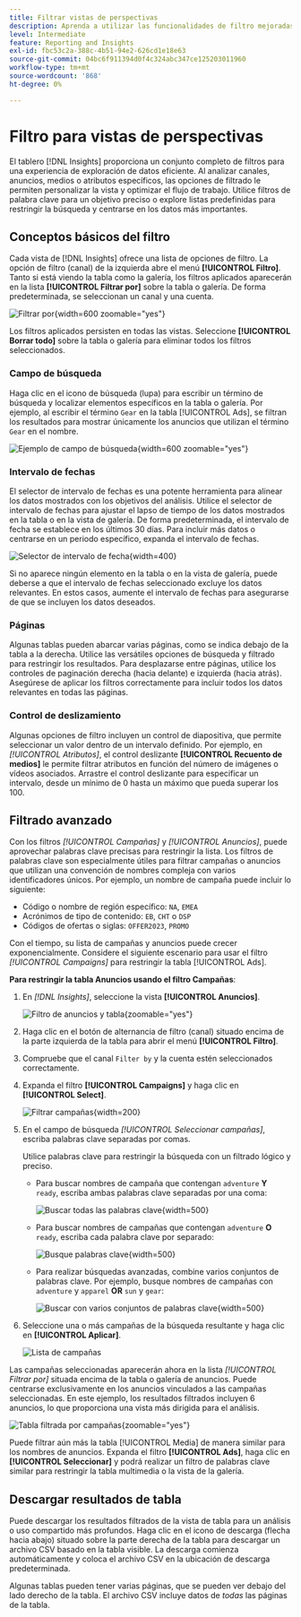 ```yaml
---
title: Filtrar vistas de perspectivas
description: Aprenda a utilizar las funcionalidades de filtro mejoradas con Insights.
level: Intermediate
feature: Reporting and Insights
exl-id: fbc53c2a-388c-4b51-94e2-626cd1e18e63
source-git-commit: 04bc6f911394d0f4c324abc347ce125203011960
workflow-type: tm+mt
source-wordcount: '868'
ht-degree: 0%

---
```


# Filtro para vistas de perspectivas

El tablero [!DNL Insights] proporciona un conjunto completo de filtros para una experiencia de exploración de datos eficiente. Al analizar canales, anuncios, medios o atributos específicos, las opciones de filtrado le permiten personalizar la vista y optimizar el flujo de trabajo. Utilice filtros de palabra clave para un objetivo preciso o explore listas predefinidas para restringir la búsqueda y centrarse en los datos más importantes.

## Conceptos básicos del filtro

Cada vista de [!DNL Insights] ofrece una lista de opciones de filtro. La opción de filtro (canal) de la izquierda abre el menú **[!UICONTROL Filtro]**. Tanto si está viendo la tabla como la galería, los filtros aplicados aparecerán en la lista **[!UICONTROL Filtrar por]** sobre la tabla o galería. De forma predeterminada, se seleccionan un canal y una cuenta.

![Filtrar por](/help/assets/insights-filter-by.png "Filtrar por"){width=600 zoomable="yes"}

Los filtros aplicados persisten en todas las vistas. Seleccione **[!UICONTROL Borrar todo]** sobre la tabla o galería para eliminar todos los filtros seleccionados.

### Campo de búsqueda

Haga clic en el icono de búsqueda (lupa) para escribir un término de búsqueda y localizar elementos específicos en la tabla o galería. Por ejemplo, al escribir el término `Gear` en la tabla [!UICONTROL Ads], se filtran los resultados para mostrar únicamente los anuncios que utilizan el término `Gear` en el nombre.

![Ejemplo de campo de búsqueda](/help/assets/insights-search.png "Buscar anuncios con engranaje en el nombre"){width=600 zoomable="yes"}

### Intervalo de fechas

El selector de intervalo de fechas es una potente herramienta para alinear los datos mostrados con los objetivos del análisis. Utilice el selector de intervalo de fechas para ajustar el lapso de tiempo de los datos mostrados en la tabla o en la vista de galería. De forma predeterminada, el intervalo de fecha se establece en los últimos 30 días. Para incluir más datos o centrarse en un periodo específico, expanda el intervalo de fechas.

![Selector de intervalo de fecha](/help/assets/insights-date-range.png "Seleccione un intervalo de fecha"){width=400}

Si no aparece ningún elemento en la tabla o en la vista de galería, puede deberse a que el intervalo de fechas seleccionado excluye los datos relevantes. En estos casos, aumente el intervalo de fechas para asegurarse de que se incluyen los datos deseados.

### Páginas

Algunas tablas pueden abarcar varias páginas, como se indica debajo de la tabla a la derecha. Utilice las versátiles opciones de búsqueda y filtrado para restringir los resultados. Para desplazarse entre páginas, utilice los controles de paginación derecha (hacia delante) e izquierda (hacia atrás). Asegúrese de aplicar los filtros correctamente para incluir todos los datos relevantes en todas las páginas.

### Control de deslizamiento

Algunas opciones de filtro incluyen un control de diapositiva, que permite seleccionar un valor dentro de un intervalo definido. Por ejemplo, en _[!UICONTROL Atributos]_, el control deslizante **[!UICONTROL Recuento de medios]** le permite filtrar atributos en función del número de imágenes o vídeos asociados. Arrastre el control deslizante para especificar un intervalo, desde un mínimo de 0 hasta un máximo que pueda superar los 100.

## Filtrado avanzado

Con los filtros _[!UICONTROL Campañas]_ y _[!UICONTROL Anuncios]_, puede aprovechar palabras clave precisas para restringir la lista. Los filtros de palabras clave son especialmente útiles para filtrar campañas o anuncios que utilizan una convención de nombres compleja con varios identificadores únicos. Por ejemplo, un nombre de campaña puede incluir lo siguiente:

- Código o nombre de región específico: `NA`, `EMEA`
- Acrónimos de tipo de contenido: `EB`, `CHT` o `DSP`
- Códigos de ofertas o siglas: `OFFER2023`, `PROMO`

Con el tiempo, su lista de campañas y anuncios puede crecer exponencialmente. Considere el siguiente escenario para usar el filtro _[!UICONTROL Campaigns]_ para restringir la tabla [!UICONTROL Ads].

**Para restringir la tabla Anuncios usando el filtro Campañas**:

1. En _[!DNL Insights]_, seleccione la vista **[!UICONTROL Anuncios]**.

   ![Filtro de anuncios y tabla](/help/assets/insights-ads-filter.png "Vista de anuncios con menú de filtro"){zoomable="yes"}

1. Haga clic en el botón de alternancia de filtro (canal) situado encima de la parte izquierda de la tabla para abrir el menú **[!UICONTROL Filtro]**.

1. Compruebe que el canal `Filter by` y la cuenta estén seleccionados correctamente.

1. Expanda el filtro **[!UICONTROL Campaigns]** y haga clic en **[!UICONTROL Select]**.

   ![Filtrar campañas](/help/assets/insights-filter-campaigns-expand.png "Expandir campañas filtrar"){width=200}

1. En el campo de búsqueda _[!UICONTROL Seleccionar campañas]_, escriba palabras clave separadas por comas.

   Utilice palabras clave para restringir la búsqueda con un filtrado lógico y preciso.

   - Para buscar nombres de campaña que contengan `adventure` **Y** `ready`, escriba ambas palabras clave separadas por una coma:

     ![Buscar todas las palabras clave](/help/assets/insights-select-campaigns-and.png "Buscar nombres de campaña que contengan ambas palabras clave"){width=500}

   - Para buscar nombres de campañas que contengan `adventure` **O** `ready`, escriba cada palabra clave por separado:

     ![Busque palabras clave](/help/assets/insights-select-campaigns-or.png "Busque nombres de campaña que contengan al menos una palabra clave"){width=500}

   - Para realizar búsquedas avanzadas, combine varios conjuntos de palabras clave. Por ejemplo, busque nombres de campañas con `adventure` y `apparel` **OR** `sun` y `gear`:

     ![Buscar con varios conjuntos de palabras clave](/help/assets/insights-advanced-or.png "Buscar nombres de campaña usando varios conjuntos de palabras clave"){width=500}

1. Seleccione una o más campañas de la búsqueda resultante y haga clic en **[!UICONTROL Aplicar]**.

   ![Lista de campañas](/help/assets/insights-select-campaigns-list.png "Seleccione campañas para incluir")

Las campañas seleccionadas aparecerán ahora en la lista _[!UICONTROL Filtrar por]_ situada encima de la tabla o galería de anuncios. Puede centrarse exclusivamente en los anuncios vinculados a las campañas seleccionadas. En este ejemplo, los resultados filtrados incluyen 6 anuncios, lo que proporciona una vista más dirigida para el análisis.

![Tabla filtrada por campañas](/help/assets/insights-filter-by-campaigns.png "Tabla con campañas filtradas"){zoomable="yes"}

Puede filtrar aún más la tabla [!UICONTROL Media] de manera similar para los nombres de anuncios. Expanda el filtro **[!UICONTROL Ads]**, haga clic en **[!UICONTROL Seleccionar]** y podrá realizar un filtro de palabras clave similar para restringir la tabla multimedia o la vista de la galería.

## Descargar resultados de tabla

Puede descargar los resultados filtrados de la vista de tabla para un análisis o uso compartido más profundos. Haga clic en el icono de descarga (flecha hacia abajo) situado sobre la parte derecha de la tabla para descargar un archivo CSV basado en la tabla visible. La descarga comienza automáticamente y coloca el archivo CSV en la ubicación de descarga predeterminada.

Algunas tablas pueden tener varias páginas, que se pueden ver debajo del lado derecho de la tabla. El archivo CSV incluye datos de _todas_ las páginas de la tabla.

